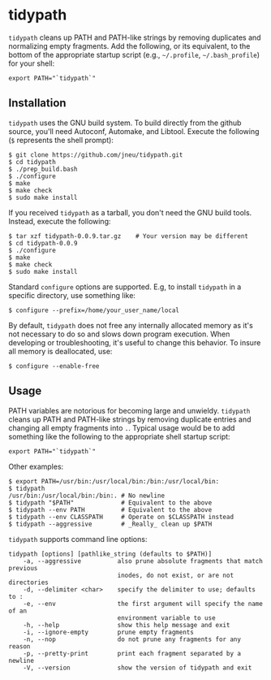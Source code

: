 # tidypath

`tidypath` cleans up PATH and PATH-like strings by removing duplicates and
normalizing empty fragments. Add the following, or its equivalent, to the
bottom of the appropriate startup script (e.g., `~/.profile`,
`~/.bash_profile`) for your shell:
```
export PATH="`tidypath`"
```

## Installation
`tidypath` uses the GNU build system. To build directly from the github source,
you'll need Autoconf, Automake, and Libtool. Execute the following (`$`
represents the shell prompt):
```
$ git clone https://github.com/jneu/tidypath.git
$ cd tidypath
$ ./prep_build.bash
$ ./configure
$ make
$ make check
$ sudo make install
```
If you received `tidypath` as a tarball, you don't need the GNU build tools.
Instead, execute the following:
```
$ tar xzf tidypath-0.0.9.tar.gz    # Your version may be different
$ cd tidypath-0.0.9
$ ./configure
$ make
$ make check
$ sudo make install
```

Standard `configure` options are supported. E.g, to install `tidypath` in a
specific directory, use something like:
```
$ configure --prefix=/home/your_user_name/local
``` 

By default, `tidypath` does not free any internally allocated memory as it's
not necessary to do so and slows down program execution. When developing or
troubleshooting, it's useful to change this behavior. To insure all memory is
deallocated, use:
```
$ configure --enable-free
```

## Usage
PATH variables are notorious for becoming large and unwieldy. `tidypath` cleans
up PATH and PATH-like strings by removing duplicate entries and changing all
empty fragments into `.`. Typical usage would be to add something like the
following to the appropriate shell startup script:
```
export PATH="`tidypath`"
```

Other examples:
```
$ export PATH=/usr/bin:/usr/local/bin:/bin:/usr/local/bin:
$ tidypath
/usr/bin:/usr/local/bin:/bin:. # No newline
$ tidypath "$PATH"             # Equivalent to the above
$ tidypath --env PATH          # Equivalent to the above
$ tidypath --env CLASSPATH     # Operate on $CLASSPATH instead
$ tidypath --aggressive        # _Really_ clean up $PATH
```

`tidypath` supports command line options:
```
tidypath [options] [pathlike_string (defaults to $PATH)]
    -a, --aggressive          also prune absolute fragments that match previous
                              inodes, do not exist, or are not directories
    -d, --delimiter <char>    specify the delimiter to use; defaults to :
    -e, --env                 the first argument will specify the name of an
                              environment variable to use
    -h, --help                show this help message and exit
    -i, --ignore-empty        prune empty fragments
    -n, --nop                 do not prune any fragments for any reason
    -p, --pretty-print        print each fragment separated by a newline
    -V, --version             show the version of tidypath and exit
```
